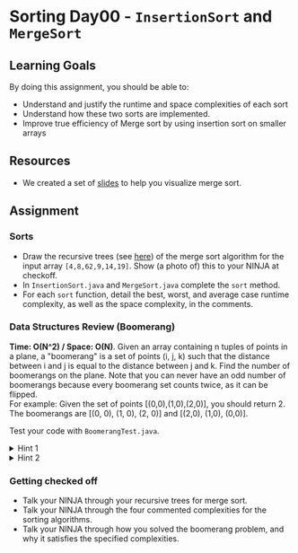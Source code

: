# Sorting Day00 - `InsertionSort` and `MergeSort`

## Learning Goals

By doing this assignment, you should be able to:

* Understand and justify the runtime and space complexities of each sort
* Understand how these two sorts are implemented.
* Improve true efficiency of Merge sort by using insertion sort on smaller arrays
  
## Resources

* We created a set of [slides](https://docs.google.com/presentation/d/1hJTO3d5spM1QZKrWfw5P5u_nkAtMmQEFYrKT-Dbah3M/edit?usp=sharing) to help you visualize merge sort.

## Assignment

### Sorts

- Draw the recursive trees (see [here](https://drive.google.com/open?id=1hJTO3d5spM1QZKrWfw5P5u_nkAtMmQEFYrKT-Dbah3M)) of the merge sort algorithm for the input array `[4,8,62,9,14,19]`. Show (a photo of) this to your NINJA at checkoff.
- In `InsertionSort.java` and `MergeSort.java` complete the `sort` method.
- For each `sort` function, detail the best, worst, and average case runtime complexity, as well as the space complexity, in the comments.

### Data Structures Review (Boomerang)

**Time: O(N^2) / Space: O(N)**.  Given an array containing n tuples of points in a plane, a "boomerang" is a set of points (i, j, k) such that the distance between i and j is equal to the distance between j and k.  Find the number of boomerangs on the plane. Note that you can never have an odd number of boomerangs because every boomerang set counts twice, as it can be flipped.<br />
For example: Given the set of points [(0,0),(1,0),(2,0)], you should return 2.  The boomerangs are [(0, 0), (1, 0), (2, 0)] and [(2,0), (1,0), (0,0)].<br />

Test your code with `BoomerangTest.java`.

<details> 
  <summary>Hint 1</summary>
    If you have n points equidistant from point j, then there are n*(n-1) total boomerangs with j at the center. 
</details>

<details> 
  <summary>Hint 2</summary>
    How can you use Hashmaps to your advantage for this problem?
</details>

### Getting checked off

- Talk your NINJA through your recursive trees for merge sort.
- Talk your NINJA through the four commented complexities for the sorting algorithms.
- Talk your NINJA through how you solved the boomerang problem, and why it satisfies the specified complexities.

